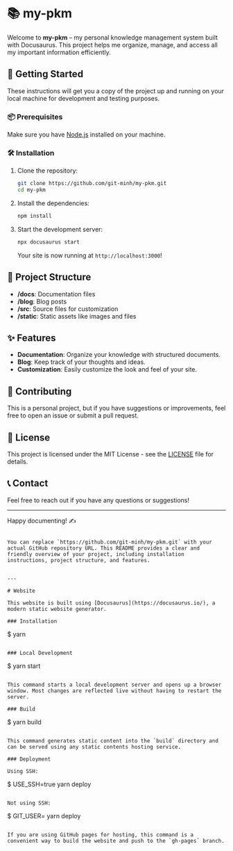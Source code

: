 # 📚 my-pkm

Welcome to **my-pkm** – my personal knowledge management system built with Docusaurus. This project helps me organize, manage, and access all my important information efficiently.

## 🚀 Getting Started

These instructions will get you a copy of the project up and running on your local machine for development and testing purposes.

### 📦 Prerequisites

Make sure you have [Node.js](https://nodejs.org/) installed on your machine.

### 🛠 Installation

1. Clone the repository:
   ```bash
   git clone https://github.com/git-minh/my-pkm.git
   cd my-pkm
   ```

2. Install the dependencies:
   ```bash
   npm install
   ```

3. Start the development server:
   ```bash
   npx docusaurus start
   ```

   Your site is now running at `http://localhost:3000`!

## 📁 Project Structure

- **/docs**: Documentation files
- **/blog**: Blog posts
- **/src**: Source files for customization
- **/static**: Static assets like images and files

## ✨ Features

- **Documentation**: Organize your knowledge with structured documents.
- **Blog**: Keep track of your thoughts and ideas.
- **Customization**: Easily customize the look and feel of your site.

## 🤝 Contributing

This is a personal project, but if you have suggestions or improvements, feel free to open an issue or submit a pull request.

## 📄 License

This project is licensed under the MIT License - see the [LICENSE](LICENSE) file for details.

## 📞 Contact

Feel free to reach out if you have any questions or suggestions!

---

Happy documenting! ✍️
```

You can replace `https://github.com/git-minh/my-pkm.git` with your actual GitHub repository URL. This README provides a clear and friendly overview of your project, including installation instructions, project structure, and features.


---

# Website

This website is built using [Docusaurus](https://docusaurus.io/), a modern static website generator.

### Installation

```
$ yarn
```

### Local Development

```
$ yarn start
```

This command starts a local development server and opens up a browser window. Most changes are reflected live without having to restart the server.

### Build

```
$ yarn build
```

This command generates static content into the `build` directory and can be served using any static contents hosting service.

### Deployment

Using SSH:

```
$ USE_SSH=true yarn deploy
```

Not using SSH:

```
$ GIT_USER=<Your GitHub username> yarn deploy
```

If you are using GitHub pages for hosting, this command is a convenient way to build the website and push to the `gh-pages` branch.
